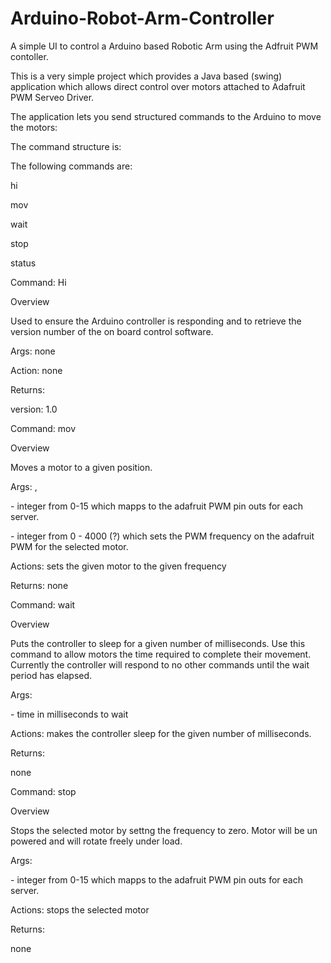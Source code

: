 # Arduino-Robot-Arm-Controller
A simple UI to control a Arduino based Robotic Arm using the Adfruit PWM contoller.

This is a very simple project which provides a Java based (swing) application which allows direct control over motors attached to Adafruit PWM Serveo Driver.

The application lets you send structured commands to the Arduino to move the motors:

The command structure is:

<cmd> <args>

The following commands are:

hi

mov

wait

stop

status

Command: Hi

Overview

Used to ensure the Arduino controller is responding and to retrieve the version number of the on board control software.

Args: none

Action: none

Returns:

version: 1.0

Command: mov

Overview

Moves a motor to a given position.

Args: <motor>, <frequency>

<motor> - integer from 0-15 which mapps to the adafruit PWM pin outs for each server.

<frequency> - integer from 0 - 4000 (?) which sets the PWM frequency on the adafruit PWM for the selected motor.

Actions: sets the given motor to the given frequency

Returns:
none

Command: wait

Overview

Puts the controller to sleep for a given number of milliseconds. Use this command to allow motors the time required to complete their movement.
Currently the controller will respond to no other commands until the wait period has elapsed.

Args: <delay>

<delay> - time in milliseconds to wait

Actions: makes the controller sleep for the given number of milliseconds.

Returns:

none

Command: stop

Overview

Stops the selected motor by settng the frequency to zero. Motor will be un powered and will rotate freely under load.

Args: <motor>

<motor> - integer from 0-15 which mapps to the adafruit PWM pin outs for each server.

Actions: stops the selected motor

Returns: 

none


